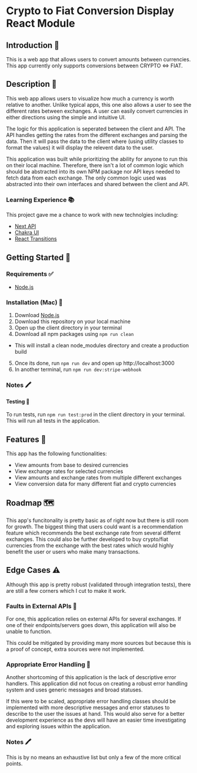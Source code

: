 # Crypto to Fiat Conversion Display React Module

## Introduction 🎩

This is a web app that allows users to convert amounts between currencies.
This app currently only supports conversions between CRYPTO <=> FIAT.

## Description 📝

This web app allows users to visualize how much a currency is worth relative to another.
Unlike typical apps, this one also allows a user to see the different rates between exchanges.
A user can easily convert currencies in either directions using the simple and intuitive UI.

The logic for this application is seperated between the client and API.
The API handles getting the rates from the different exchanges and parsing the data.
Then it will pass the data to the client where (using utility classes to format the values) it will display the relevent data to the user.

This application was built while prioritizing the ability for anyone to run this on their local machine. Therefore, there isn't a lot of common logic which should be abstracted into its own NPM package nor API keys needed to fetch data from each exchange. The only common logic used was abstracted into their own interfaces and shared between the client and API.

### Learning Experience 📚

This project gave me a chance to work with new technolgies including:

- [Next API](https://nextjs.org/docs/api-routes/introduction/)
- [Chakra UI](https://chakra-ui.com/docs/components/button/usage#social-buttons/)
- [React Transitions](https://github.com/reactjs/react-transition-group/tree/master)

## Getting Started 🏁

### Requirements ✅

- [Node.js](https://nodejs.dev/)

### Installation (Mac) 💾

1. Download [Node.js](https://nodejs.dev/)
2. Download this repository on your local machine
3. Open up the client directory in your terminal
4. Download all npm packages using `npm run clean`

- This will install a clean node_modules directory and create a production build

5. Once its done, run `npm run dev` and open up http://localhost:3000
6. In another terminal, run `npm run dev:stripe-webhook`

### Notes 🖍

#### Testing 📝

To run tests, run `npm run test:prod` in the client directory in your terminal.
This will run all tests in the application.

## Features 🧩

This app has the following functionalities:

- View amounts from base to desired currencies
- View exchange rates for selected currencies
- View amounts and exchange rates from multiple different exchanges
- View conversion data for many different fiat and crypto currencies

## Roadmap 🗺

This app's funcitonality is pretty basic as of right now but there is still room for growth. The biggest thing that users could want is a recommendation feature which recommends the best exchange rate from several differnt exchanges. This could also be further developed to buy crypto/fiat currencies from the exchange with the best rates which would highly benefit the user or users who make many transactions.

## Edge Cases ⚠️

Although this app is pretty robust (validated through integration tests), there are still a few corners which I cut to make it work.

### Faults in External APIs 🚩

For one, this application relies on external APIs for several exchanges. If one of their endpoints/servers goes down, this application will also be unable to function.

This could be mitigated by providing many more sources but because this is a proof of concept, extra sources were not implemented.

### Appropriate Error Handling 🚩

Another shortcoming of this application is the lack of descriptive error handlers. This application did not focus on creating a robust error handling system and uses generic messages and broad statuses.

If this were to be scaled, appropriate error handling classes should be implemented with more descriptive messages and error statuses to describe to the user the issues at hand. This would also serve for a better development experience as the devs will have an easier time investigating and exploring issues within the application.

### Notes 🖍

This is by no means an exhaustive list but only a few of the more critical points.
